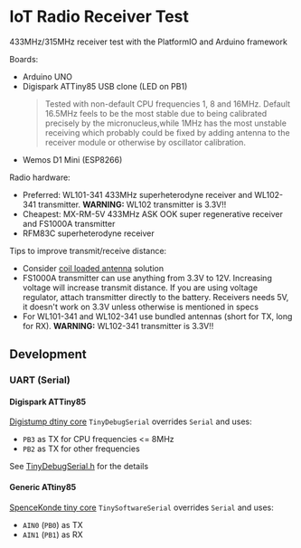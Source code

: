 IoT Radio Receiver Test
=======================

433MHz/315MHz receiver test with the PlatformIO and Arduino framework

Boards:
* Arduino UNO
* Digispark ATTiny85 USB clone (LED on PB1)
  > Tested with non-default CPU frequencies 1, 8 and 16MHz. Default 16.5MHz feels to be the most stable due to being calibrated precisely by the micronucleus,while 1MHz has the most unstable receiving which probably could be fixed by adding antenna to the receiver module or otherwise by oscillator calibration.
* Wemos D1 Mini (ESP8266)

Radio hardware:
* Preferred: WL101-341 433MHz superheterodyne receiver and WL102-341 transmitter. **WARNING:** WL102 transmitter is 3.3V!!
* Cheapest: MX-RM-5V 433MHz ASK OOK super regenerative receiver and FS1000A transmitter
* RFM83C superheterodyne receiver


Tips to improve transmit/receive distance:
* Consider [coil loaded antenna](https://www.instructables.com/433-MHz-Coil-loaded-antenna/) solution
* FS1000A transmitter can use anything from 3.3V to 12V. Increasing voltage will increase transmit distance. If you are using voltage regulator, attach transmitter directly to the battery. Receivers needs 5V, it doesn't work on 3.3V unless otherwise is mentioned in specs
* For WL101-341 and WL102-341 use bundled antennas (short for TX, long for RX). **WARNING:** WL102-341 transmitter is 3.3V!!


Development
-----------

### UART (Serial)

#### Digispark ATTiny85

[Digistump dtiny core](https://github.com/ArminJo/DigistumpArduino) `TinyDebugSerial` overrides `Serial` and uses:
- `PB3` as TX for CPU frequencies <= 8MHz
- `PB2` as TX for other frequencies

See [TinyDebugSerial.h](https://github.com/ArminJo/DigistumpArduino/blob/master/digistump-avr/cores/tiny/TinyDebugSerial.h) for the details

#### Generic ATtiny85

[SpenceKonde tiny core](https://github.com/SpenceKonde/ATTinyCore/blob/master/avr/extras/ATtiny_x5.md#uart-serial-support) `TinySoftwareSerial` overrides `Serial` and uses:
- `AIN0` (`PB0`) as TX
- `AIN1` (`PB1`) as RX
